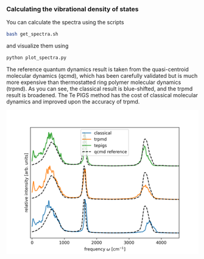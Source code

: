 ### Calculating the vibrational density of states 

You can calculate the spectra using the scripts

```bash
bash get_spectra.sh
```

and visualize them using

```bash
python plot_spectra.py 
```

The reference quantum dynamics result is taken from the quasi-centroid molecular dynamics (qcmd), which has been carefully validated but is much more expensive than thermostatted ring polymer molecular dynamics (trpmd). As you can see, the classical result is blue-shifted, and the trpmd result is broadened. The Te PIGS method has the cost of classical molecular dynamics and improved upon the accuracy of trpmd.  

![Spectra](./scheme.png)
